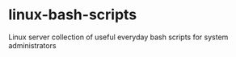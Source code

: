 # linux-bash-scripts
Linux server collection of useful everyday bash scripts for system administrators
